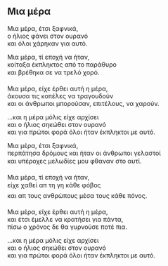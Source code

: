 ## Μια μέρα

Μια μέρα, έτσι ξαφνικά,  
ο ήλιος φάνει στον ουρανό   
και όλοι χάρηκαν για αυτό. 

Μια μέρα, τί εποχή να ήταν,   
κοίταξα έκπληκτος από το παράθυρο   
και βρέθηκα σε να τρελό χορό. 

Μια μέρα, είχε έρθει αυτή η μέρα,  
άκουσα τις κοπέλες να τραγουδούν   
και οι άνθρωποι μπορούσαν, επιτέλους, να χαρούν. 

...και η μέρα μόλις είχε αρχίσει  
και ο ήλιος σηκώθει στον ουρανό   
και για πρώτοι φορά όλοι ήταν έκπληκτοι με αυτό. 

Μια μέρα, έτσι ξαφνικά,   
περπάτησα δρόμους και ήταν οι άνθρωποι γελαστοί   
και υπέροχες μελωδίες μου φθαναν στο αυτί. 

Μια μέρα, τί εποχή να ήταν,   
είχε χαθεί απ τη γη κάθε φόβος   
και απ τους ανθρώπους μέσα τους κάθε πόνος. 

Μια μέρα, είχε έρθει αυτή η μέρα,   
και έτσι έμελλε να κρατήσει για πάντα,  
πίσω ο χρόνος δε θα γυρνούσε ποτέ πια. 

...και η μέρα μόλις είχε αρχίσει   
και ο ήλιος σηκώθει στον ουρανό   
και για πρώτοι φορά όλοι ήταν έκπληκτοι με αυτό. 
